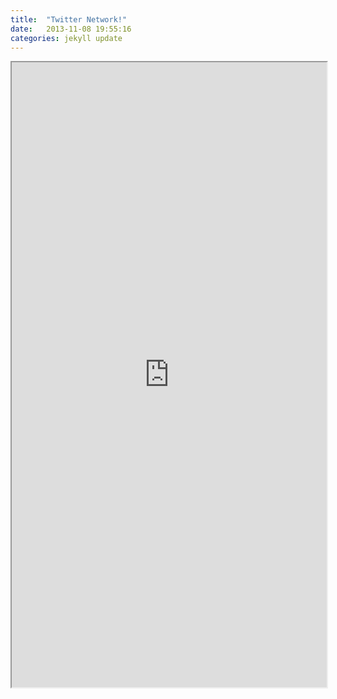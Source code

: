 ```yaml
---
title:  "Twitter Network!"
date:   2013-11-08 19:55:16
categories: jekyll update
---
```


<iframe src="https://chipdelmal.github.io/googleNetworks/images/twitter3.html" height="1000px" width="100%"></iframe>
